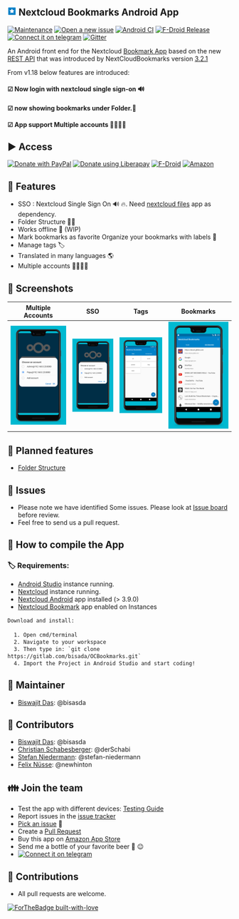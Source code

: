 ## [<img src="assets/nx/icon.png" height="20">](/) Nextcloud Bookmarks Android App

[![Maintenance](https://img.shields.io/badge/Maintained%3F-yes-green.svg)](https://gitlab.com/bisada/OCBookmarks/activity)
[![Open a new issue](https://img.shields.io/badge/Open%20Feature-Request-1abc9c.svg)](https://gitlab.com/bisada/OCBookmarks/-/issues)
[![Android CI](https://gitlab.com/bisada/OCBookmarks/badges/master/pipeline.svg)](https://gitlab.com/bisada/OCBookmarks/-/pipelines)
[![F-Droid Release](https://img.shields.io/f-droid/v/org.schabi.nxbookmarks)](https://f-droid.org/en/packages/org.schabi.nxbookmarks/)
[![Connect it on telegram](https://img.shields.io/badge/Connect%20via-%20telegram-0088cc.svg)](https://t.me/nextcloudbookmarks)
[![Gitter](https://badges.gitter.im/nextcloud-bookmarks/community.svg)](https://gitter.im/nextcloud-bookmarks/community?utm_source=badge&utm_medium=badge&utm_campaign=pr-badge)



An Android front end for the Nextcloud [Bookmark App](https://github.com/nextcloud/bookmarks/)
based on the new [REST API](https://github.com/nextcloud/bookmarks/#rest-api) that was introduced
by NextCloudBookmarks version [3.2.1](https://github.com/nextcloud/bookmarks/releases/tag/v3.2.1)

From v1.18 below features are introduced:

#### ☑ Now login with nextcloud single sign-on 🔊
#### ☑ now showing bookmarks under Folder.📁
#### ☑ App support Multiple accounts 👩‍👩‍👧‍👧

## :arrow_forward: Access

[<img src="https://raw.githubusercontent.com/stefan-niedermann/paypal-donate-button/master/paypal-donate-button.png"
      alt="Donate with PayPal"
      height="80">](https://www.paypal.me/biswajitbangalore)
[<img src="https://raw.githubusercontent.com/stefan-niedermann/DonateButtons/master/LiberaPay.png"
      alt="Donate using Liberapay"
      height="80">](https://liberapay.com/bisasda/donate)
[<img src="./assets/fdroid_badge.png"
      alt="F-Droid"
      height="80">](https://f-droid.org/packages/org.schabi.nxbookmarks/)
[<img src="https://images-na.ssl-images-amazon.com/images/G/01/mobile-apps/devportal2/res/images/amazon-appstore-badge-english-white.png"
      alt="Amazon"
      height="80">](https://www.amazon.com/dp/B08L5RKHMM/ref=apps_sf_sta)


## :rocket: Features

* SSO : Nextcloud Single Sign On 🔊 🔥. Need [nextcloud files](https://github.com/nextcloud/android) app as dependency.
* Folder Structure 📁🔥
* Works offline 🔌 (WIP)
* Mark bookmarks as favorite Organize your bookmarks with labels 🔖
* Manage tags 🏷
* Translated in many languages 🌎
* Multiple accounts 👩‍👩‍👧‍👧


## :eyes: Screenshots

| Multiple Accounts | SSO | Tags |  Bookmarks |
| :--: | :--: | :--: | :--: |
| ![Screenshot of list view](fastlane/metadata/android/en-US/images/phoneScreenshots/2.jpg) | ![Screenshot of edit mode](fastlane/metadata/android/en-US/images/phoneScreenshots/2.jpg)  | ![Screenshot of tag](fastlane/metadata/android/en-US/images/phoneScreenshots/4.jpg) | ![Screenshot of bookmark](fastlane/metadata/android/en-US/images/phoneScreenshots/5.jpg) |

 


## :checkered_flag: Planned features

* [Folder Structure](https://gitlab.com/bisada/OCBookmarks/issues/17)


## :link: Issues
* Please note we have identified Some issues. Please look at [Issue board](https://gitlab.com/bisada/OCBookmarks/issues) before review.
* Feel free to send us a pull request.



## :link: How to compile the App

### :label: Requirements:

* [Android Studio](https://developer.android.com/studio/) instance running.
* [Nextcloud](https://nextcloud.com/) instance running.
* [Nextcloud Android](https://github.com/nextcloud/android) app installed (> 3.9.0)
* [Nextcloud Bookmark](https://github.com/nextcloud/bookmarks) app enabled on Instances


```
Download and install:

  1. Open cmd/terminal
  2. Navigate to your workspace
  3. Then type in: `git clone https://gitlab.com/bisada/OCBookmarks.git`
  4. Import the Project in Android Studio and start coding!
```


## :link: Maintainer
* [Biswajit Das](https://gitlab.com/bisasda): @bisasda

## :link: Contributors
* [Biswajit Das](https://gitlab.com/bisasda): @bisasda
* [Christian Schabesberger](https://gitlab.com/derSchabi): @derSchabi
* [Stefan Niedermann](https://github.com/stefan-niedermann): @stefan-niedermann
* [Felix Nüsse](https://github.com/newhinton): @newhinton

## :family: Join the team

* Test the app with different devices: [Testing Guide](./TESTING.md)
* Report issues in the [issue tracker](https://gitlab.com/bisada/OCBookmarks/issues)
* [Pick an issue](https://gitlab.com/bisada/OCBookmarks/-/issues?label_name%5B%5D=help+wanted) :notebook:
* Create a [Pull Request](https://opensource.guide/how-to-contribute/#opening-a-pull-request)
* Buy this app on [Amazon App Store](https://www.amazon.com/dp/B08L5RKHMM/ref=apps_sf_sta)
* Send me a bottle of your favorite beer :beers: :wink:
* [![Connect it on telegram](https://img.shields.io/badge/Connect%20via-%20telegram-0088cc.svg)](https://t.me/nextcloudbookmarks)


## :link: Contributions
* All pull requests are welcome.

[![ForTheBadge built-with-love](http://ForTheBadge.com/images/badges/built-with-love.svg)](https://gitlab.com/bisada/)